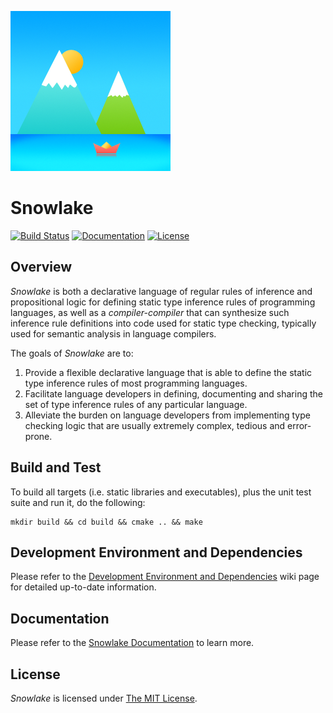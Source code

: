 ![Snowlake Logo](/resources/SnowlakeIcon_256.png)


# Snowlake

[![Build Status](https://travis-ci.org/libcxx/Snowlake.svg?branch=master)](https://travis-ci.org/libcxx/Snowlake)
[![Documentation](https://readthedocs.org/projects/snowlake/badge/?version=latest)](https://snowlake.readthedocs.io/en/latest/)
[![License](https://img.shields.io/badge/license-MIT-blue.svg)](https://opensource.org/licenses/MIT)


## Overview

*Snowlake* is both a declarative language of regular rules of inference
and propositional logic for defining static type inference rules of
programming languages, as well as a *compiler-compiler* that can
synthesize such inference rule definitions into code used for static type
checking, typically used for semantic analysis in language compilers.

The goals of *Snowlake* are to:

  1. Provide a flexible declarative language that is able to define the static
     type inference rules of most programming languages.
  2. Facilitate language developers in defining, documenting and sharing
     the set of type inference rules of any particular language.
  3. Alleviate the burden on language developers from implementing type
     checking logic that are usually extremely complex, tedious and error-prone.


## Build and Test

To build all targets (i.e. static libraries and executables), plus the unit test suite and run it,
do the following:

```
mkdir build && cd build && cmake .. && make
```


## Development Environment and Dependencies

Please refer to the [Development Environment and Dependencies](https://github.com/libcxx/Snowlake/wiki/Development-Environment-and-Dependencies) wiki page for detailed up-to-date
information.


## Documentation

Please refer to the [Snowlake Documentation](https://snowlake.readthedocs.io/en/latest/)
to learn more.


## License

*Snowlake* is licensed under [The MIT License](http://opensource.org/licenses/MIT).
